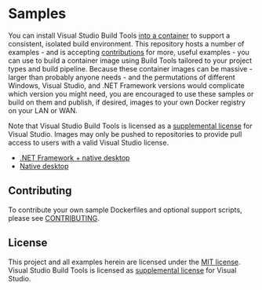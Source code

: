 # Samples
You can install Visual Studio Build Tools [into a container](https://docs.microsoft.com/en-us/visualstudio/install/build-tools-container) to support a consistent, isolated build environment. This repository hosts a number of examples - and is accepting [contributions](CONTRIBUTING.md) for more, useful examples - you can use to build a container image using Build Tools tailored to your project types and build pipeline. Because these container images can be massive - larger than probably anyone needs - and the permutations of different Windows, Visual Studio, and .NET Framework versions would complicate which version you might need, you are encouraged to use these samples or build on them and publish, if desired, images to your own Docker registry on your LAN or WAN.

Note that Visual Studio Build Tools is licensed as a [supplemental license](https://www.visualstudio.com/license-terms/mlt553512/) for Visual Studio. Images may only be pushed to repositories to provide pull access to users with a valid Visual Studio license.

* [.NET Framework + native desktop](managed-native-desktop/README.md)
* [Native desktop](native-desktop/README.md)

## Contributing
To contribute your own sample Dockerfiles and optional support scripts, please see [CONTRIBUTING](CONTRIBUTING.md).

## License
This project and all examples herein are licensed under the [MIT license](LICENSE.txt). Visual Studio Build Tools is licensed as [supplemental license](https://www.visualstudio.com/license-terms/mlt553512/) for Visual Studio.
